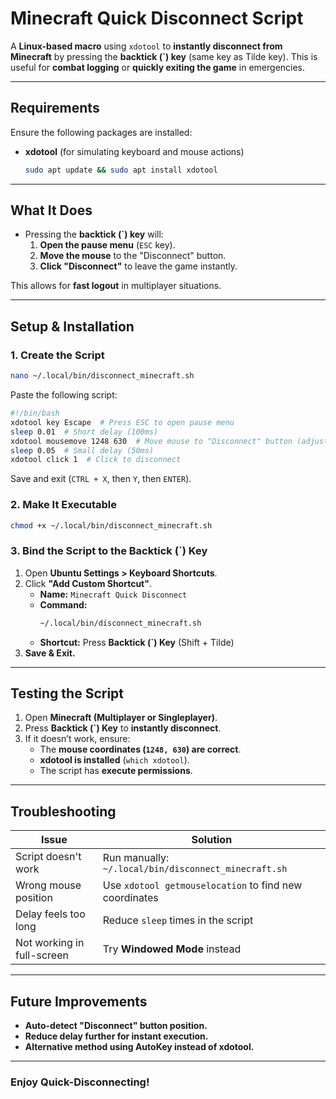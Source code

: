 # Minecraft Quick Disconnect Script

A **Linux-based macro** using `xdotool` to **instantly disconnect from Minecraft** by pressing the **backtick (`) key** (same key as Tilde key). This is useful for **combat logging** or **quickly exiting the game** in emergencies.

---

## Requirements
Ensure the following packages are installed:

- **xdotool** (for simulating keyboard and mouse actions)

  ```bash
  sudo apt update && sudo apt install xdotool
  ```
---

## What It Does
- Pressing the **backtick (`) key** will:
  1. **Open the pause menu** (`ESC` key).
  2. **Move the mouse** to the "Disconnect" button.
  3. **Click "Disconnect"** to leave the game instantly.

This allows for **fast logout** in multiplayer situations.

---

## Setup & Installation

### 1. **Create the Script**
  ```bash
  nano ~/.local/bin/disconnect_minecraft.sh
  ```

Paste the following script:
  ```bash
  #!/bin/bash
  xdotool key Escape  # Press ESC to open pause menu
  sleep 0.01  # Short delay (100ms)
  xdotool mousemove 1248 630  # Move mouse to "Disconnect" button (adjust if needed)
  sleep 0.05  # Small delay (50ms)
  xdotool click 1  # Click to disconnect
  ```

Save and exit (`CTRL + X`, then `Y`, then `ENTER`).

### 2. **Make It Executable**
  ```bash
  chmod +x ~/.local/bin/disconnect_minecraft.sh
  ```

### 3. **Bind the Script to the Backtick (`) Key**
1. Open **Ubuntu Settings > Keyboard Shortcuts**.
2. Click **"Add Custom Shortcut"**.
   - **Name:** `Minecraft Quick Disconnect`
   - **Command:**  
     ```bash
     ~/.local/bin/disconnect_minecraft.sh
     ```
   - **Shortcut:** Press **Backtick (`) Key** (Shift + Tilde)
3. **Save & Exit.**

---

## Testing the Script
1. Open **Minecraft (Multiplayer or Singleplayer)**.
2. Press **Backtick (`) Key** to **instantly disconnect**.
3. If it doesn’t work, ensure:
   - The **mouse coordinates (`1248, 630`) are correct**.
   - **xdotool is installed** (`which xdotool`).
   - The script has **execute permissions**.

---

## Troubleshooting
| Issue | Solution |
|--------|----------|
| Script doesn't work | Run manually: `~/.local/bin/disconnect_minecraft.sh` |
| Wrong mouse position | Use `xdotool getmouselocation` to find new coordinates |
| Delay feels too long | Reduce `sleep` times in the script |
| Not working in full-screen | Try **Windowed Mode** instead |

---

## Future Improvements
- **Auto-detect "Disconnect" button position.**
- **Reduce delay further for instant execution.**
- **Alternative method using AutoKey instead of xdotool.**

---

### **Enjoy Quick-Disconnecting!**

